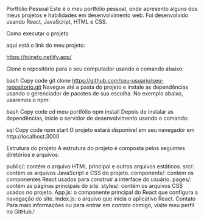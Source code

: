 Portfólio Pessoal
Este é o meu portfólio pessoal, onde apresento alguns dos meus projetos e habilidades em desenvolvimento web. Foi desenvolvido usando React, JavaScript, HTML e CSS.

Como executar o projeto

aqui está o link do meu projeto:

https://toineto.netlify.app/

Clone o repositório para o seu computador usando o comando abaixo:

bash
Copy code
git clone https://github.com/seu-usuario/seu-repositorio.git
Navegue até a pasta do projeto e instale as dependências usando o gerenciador de pacotes de sua escolha. No exemplo abaixo, usaremos o npm:

bash
Copy code
cd meu-portfólio
npm install
Depois de instalar as dependências, inicie o servidor de desenvolvimento usando o comando:

sql
Copy code
npm start
O projeto estará disponível em seu navegador em http://localhost:3000

Estrutura do projeto
A estrutura do projeto é composta pelos seguintes diretórios e arquivos:

public/: contém o arquivo HTML principal e outros arquivos estáticos.
src/: contém os arquivos JavaScript e CSS do projeto.
components/: contém os componentes React usados para construir a interface do usuário.
pages/: contém as páginas principais do site.
styles/: contém os arquivos CSS usados no projeto.
App.js: o componente principal do React que configura a navegação do site.
index.js: o arquivo que inicia o aplicativo React.
Contato
Para mais informações ou para entrar em contato comigo, visite meu perfil no GitHub.!

<img src="https://user-images.githubusercontent.com/65906638/232951840-8e93f7b5-670d-4572-96c8-ee59c9fa81db.png" alt="" />
